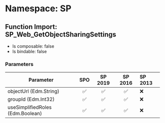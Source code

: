 # Namespace: SP

## Function Import: SP_Web_GetObjectSharingSettings

- Is composable: false
- Is bindable: false

### Parameters

Parameter | SPO | SP 2019 | SP 2016 | SP 2013
----------|:---:|:-------:|:-------:|:-------
objectUrl (Edm.String) | ✅ | ✅ | ✅ | ❌
groupId (Edm.Int32) | ✅ | ✅ | ✅ | ❌
useSimplifiedRoles (Edm.Boolean) | ✅ | ✅ | ✅ | ❌